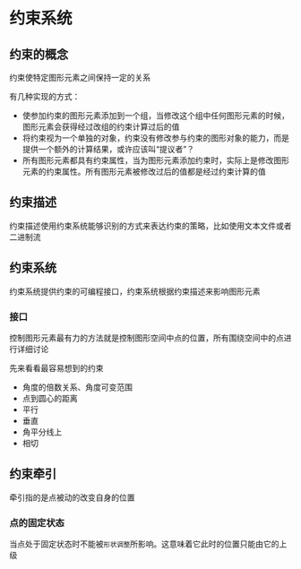 # 约束系统

## 约束的概念
约束使特定图形元素之间保持一定的关系

有几种实现的方式：
+ 使参加约束的图形元素添加到一个组，当修改这个组中任何图形元素的时候，图形元素会获得经过改组的约束计算过后的值
+ 将约束视为一个单独的对象，约束没有修改参与约束的图形对象的能力，而是提供一个额外的计算结果，或许应该叫“提议者”？
+ 所有图形元素都具有约束属性，当为图形元素添加约束时，实际上是修改图形元素的约束属性。所有图形元素被修改过后的值都是经过约束计算的值

## 约束描述
约束描述使用约束系统能够识别的方式来表达约束的策略，比如使用文本文件或者二进制流

## 约束系统
约束系统提供约束的可编程接口，约束系统根据约束描述来影响图形元素

### 接口
控制图形元素最有力的方法就是控制图形空间中点的位置，所有围绕空间中的点进行详细讨论

先来看看最容易想到的约束
+ 角度的倍数关系、角度可变范围
+ 点到圆心的距离
+ 平行
+ 垂直
+ 角平分线上
+ 相切

## 约束牵引
牵引指的是点被动的改变自身的位置

### 点的固定状态
当点处于固定状态时不能被`形状调整`所影响。这意味着它此时的位置只能由它的上级
